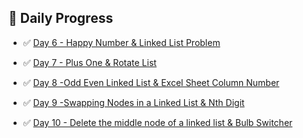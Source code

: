 ## 🧠 Daily Progress

- ✅ [Day 6 - Happy Number & Linked List Problem](./Day6)

- ✅ [Day 7 - Plus One & Rotate List](./Day7)

- ✅ [Day 8 -Odd Even Linked List & Excel Sheet Column Number](./Day8)

- ✅ [Day 9 -Swapping Nodes in a Linked List & Nth Digit](./Day9)

- ✅ [Day 10 - Delete the middle node of a linked list & Bulb Switcher](./Day10)
